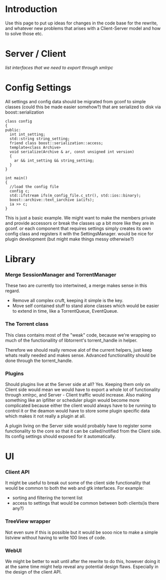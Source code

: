 # Introduction #
Use this page to put up ideas for changes in the code base for the rewrite, and whatever new problems that arises with a Client-Server model and how to solve those etc.

# Server / Client #
_list interfaces that we need to export through xmlrpc_

# Config Settings #

All settings and config data should be migrated from gconf to simple classes (could this be made easier somehow?) that are serialized to disk via boost::serialization

```
class config
{
public:
  int int_setting;
  std::string string_setting;
  friend class boost::serialization::access;
  template<class Archive>
  void serialize(Archive & ar, const unsigned int version)
  {
    ar && int_setting && string_setting;
  } 
}

int main()
{
  //load the config file
  config c;
  std::ifstream ifs(m_config_file.c_str(), std::ios::binary);
  boost::archive::text_iarchive ia(ifs);
  ia >> c;
}
```

This is just a basic example. We might want to make the members private and provide accessors or break the classes up a bit more like they are in gconf. or each component that requires settings simply creates its own config class and registers it with the SettingsManager. would be nice for plugin development (but might make things messy otherwise?)

# Library #

### Merge SessionManager and TorrentManager ###
These two are currently too intertwined, a merge makes sense in this regard.

  * Remove all complex cruft, keeping it simple is the key.
  * Move self contained stuff to stand alone classes which would be easier to extend in time, like a TorrentQueue, EventQueue.

### The Torrent class ###
This class contains most of the "weak" code, because we're wrapping so much of the functionallity of libtorrent's torrent\_handle in helper.

Therefore we should really remove alot of the current helpers, just keep whats really needed and makes sense. Advanced functionallity should be done through the torrent\_handle.

### Plugins ###
Should plugins live at the Server side at all? Yes.
Keeping them only on Client side would mean we would have to export a whole lot of functionality through xmlrpc, and Server - Client traffic would increase. Also making something like an ipfilter or scheduler plugin would become more complicated because either the client would always have to be running to control it or the deamon would have to store some plugin specific data which makes it not really a plugin at all.


A plugin living on the Server side would probably have to register some functionality to the core so that it can be called/notified from the Client side.  Its config settings should exposed for it automatically.

# UI #

### Client API ###

It might be useful to break out some of the client side functionality that would be common to both the web and gtk interfaces. For example:

  * sorting and filtering the torrent list
  * access to settings that would be common between both clients(is there any?)

### TreeView wrapper ###

Not even sure if this is possible but it would be sooo nice to make a simple listview without having to write 100 lines of code.

### WebUI ###

We might be better to wait until after the rewrite to do this, however doing it at the same time might help reveal any potential design flaws.  Especially in the design of the client API.